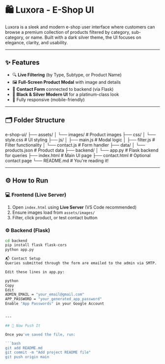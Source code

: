 # 🛍️ Luxora - E-Shop UI

Luxora is a sleek and modern e-shop user interface where customers can browse a premium collection of products filtered by category, sub-category, or name. Built with a dark silver theme, the UI focuses on elegance, clarity, and usability.

---

## ✨ Features

- 🔍 **Live Filtering** (by Type, Subtype, or Product Name)
- 🖼️ **Full-Screen Product Modal** with image and details
- 💬 **Contact Form** connected to backend (via Flask)
- 🎨 **Black & Silver Modern UI** for a platinum-class look
- 📱 Fully responsive (mobile-friendly)

---

## 🗂 Folder Structure

e-shop-ui/
├── assets/
│ └── images/ # Product images
├── css/
│ └── style.css # UI styling
├── js/
│ ├── main.js # Modal logic
│ ├── filter.js # Filter functionality
│ └── contact.js # Form handler
├── data/
│ └── products.json # Product data
├── backend/
│ └── app.py # Flask backend for queries
├── index.html # Main UI page
├── contact.html # Optional contact page
└── README.md # You're reading it!

---

## ⚙️ How to Run

### 💻 Frontend (Live Server)

1. Open `index.html` using **Live Server** (VS Code recommended)
2. Ensure images load from `assets/images/`
3. Filter, click product, or test contact button

### ⚙️ Backend (Flask)

```bash
cd backend
pip install flask flask-cors
python app.py

📬 Contact Setup
Queries submitted through the form are emailed to the admin via SMTP.

Edit these lines in app.py:

python
Copy
Edit
ADMIN_EMAIL = "your_email@gmail.com"
APP_PASSWORD = "your_generated_app_password"
Enable "App Passwords" in your Google Account


---

## 🚀 Now Push It

Once you've saved the file, run:

```bash
git add README.md
git commit -m "Add project README file"
git push origin main
